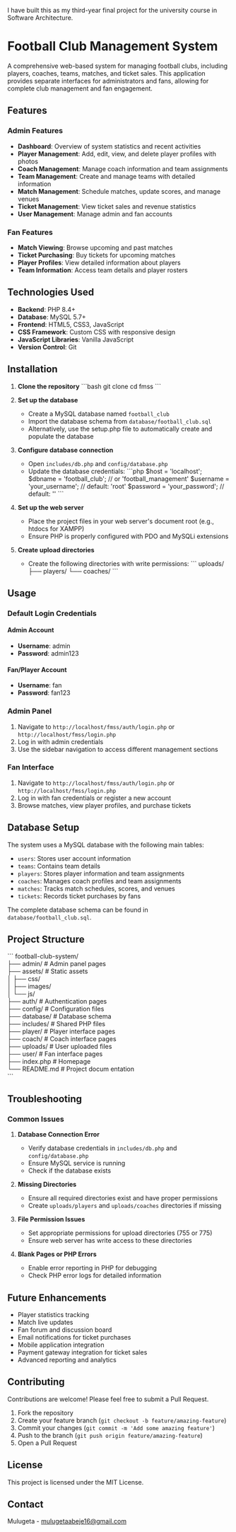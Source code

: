 I have built this as my third-year final project for the university course in Software Architecture.

# Football Club Management System
A comprehensive web-based system for managing football clubs, including players, coaches, teams, matches, and ticket sales. This application provides separate interfaces for administrators and fans, allowing for complete club management and fan engagement.

## Features

### Admin Features
- **Dashboard**: Overview of system statistics and recent activities
- **Player Management**: Add, edit, view, and delete player profiles with photos
- **Coach Management**: Manage coach information and team assignments
- **Team Management**: Create and manage teams with detailed information
- **Match Management**: Schedule matches, update scores, and manage venues
- **Ticket Management**: View ticket sales and revenue statistics
- **User Management**: Manage admin and fan accounts

### Fan Features
- **Match Viewing**: Browse upcoming and past matches
- **Ticket Purchasing**: Buy tickets for upcoming matches
- **Player Profiles**: View detailed information about players
- **Team Information**: Access team details and player rosters

## Technologies Used

- **Backend**: PHP 8.4+
- **Database**: MySQL 5.7+
- **Frontend**: HTML5, CSS3, JavaScript
- **CSS Framework**: Custom CSS with responsive design
- **JavaScript Libraries**: Vanilla JavaScript
- **Version Control**: Git

## Installation

1. **Clone the repository**
   \`\`\`bash
   git clone 
   cd fmss
   \`\`\`

2. **Set up the database**
   - Create a MySQL database named `football_club`
   - Import the database schema from `database/football_club.sql`
   - Alternatively, use the setup.php file to automatically create and populate the database

3. **Configure database connection**
   - Open `includes/db.php` and `config/database.php`
   - Update the database credentials:
     \`\`\`php
     $host = 'localhost';
     $dbname = 'football_club'; // or 'football_management'
     $username = 'your_username'; // default: 'root'
     $password = 'your_password'; // default: ''
     \`\`\`

4. **Set up the web server**
   - Place the project files in your web server's document root (e.g., htdocs for XAMPP)
   - Ensure PHP is properly configured with PDO and MySQLi extensions

5. **Create upload directories**
   - Create the following directories with write permissions:
     \`\`\`
     uploads/
     ├── players/
     └── coaches/
     \`\`\`

## Usage

### Default Login Credentials

#### Admin Account
- **Username**: admin
- **Password**: admin123

#### Fan/Player Account
- **Username**: fan
- **Password**: fan123

### Admin Panel

1. Navigate to `http://localhost/fmss/auth/login.php` or `http://localhost/fmss/login.php`
2. Log in with admin credentials
3. Use the sidebar navigation to access different management sections

### Fan Interface

1. Navigate to `http://localhost/fmss/auth/login.php` or `http://localhost/fmss/login.php`
2. Log in with fan credentials or register a new account
3. Browse matches, view player profiles, and purchase tickets

## Database Setup

The system uses a MySQL database with the following main tables:

- `users`: Stores user account information <br>
- `teams`: Contains team details <br>
- `players`: Stores player information and team assignments <br>
- `coaches`: Manages coach profiles and team assignments
- `matches`: Tracks match schedules, scores, and venues <br>
- `tickets`: Records ticket purchases by fans <br>

The complete database schema can be found in `database/football_club.sql`. <br>

## Project Structure <br>

\`\`\`
football-club-system/ <br>
├── admin/                  # Admin panel pages <br>
├── assets/                # Static assets <br>
│   ├── css/<br>
│   ├── images/ <br>
│   └── js/ <br>
├── auth/                   # Authentication pages <br>
├── config/                 # Configuration files <br>
├── database/               # Database schema <br>
├── includes/               # Shared PHP files <br>
├── player/                 # Player interface pages <br>
├── coach/                  # Coach interface pages <br>
├── uploads/                # User uploaded files <br>
├── user/                   # Fan interface pages <br>
├── index.php               # Homepage <br>
└── README.md               # Project docum entation <br>
\`\`\` <br>

## Troubleshooting <br>

### Common Issues <br>

1. **Database Connection Error** <br>
   - Verify database credentials in `includes/db.php` and `config/database.php` <br>
   - Ensure MySQL service is running <br>
   - Check if the database exists <br>

2. **Missing Directories** <br>
   - Ensure all required directories exist and have proper permissions <br>
   - Create `uploads/players` and `uploads/coaches` directories if missing <br>

3. **File Permission Issues** <br>
   - Set appropriate permissions for upload directories (755 or 775) <br>
   - Ensure web server has write access to these directories <br>

4. **Blank Pages or PHP Errors** <br>
   - Enable error reporting in PHP for debugging <br>
   - Check PHP error logs for detailed information <br>

## Future Enhancements <br>

- Player statistics tracking <br>
- Match live updates <br>
- Fan forum and discussion board <br>
- Email notifications for ticket purchases <br>
- Mobile application integration <br>
- Payment gateway integration for ticket sales <br>
- Advanced reporting and analytics <br>

## Contributing <br>

Contributions are welcome! Please feel free to submit a Pull Request. <br>

1. Fork the repository <br>
2. Create your feature branch (`git checkout -b feature/amazing-feature`) <br>
3. Commit your changes (`git commit -m 'Add some amazing feature'`) <br>
4. Push to the branch (`git push origin feature/amazing-feature`) <br>
5. Open a Pull Request <br>

## License <br>

This project is licensed under the MIT License. <br>

## Contact <br>

Mulugeta - mulugetaabeje16@gmail.com <br>

